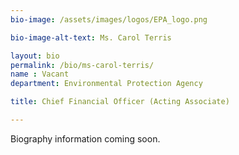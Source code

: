 ```yaml
---
bio-image: /assets/images/logos/EPA_logo.png

bio-image-alt-text: Ms. Carol Terris

layout: bio
permalink: /bio/ms-carol-terris/
name : Vacant
department: Environmental Protection Agency

title: Chief Financial Officer (Acting Associate)

---
```

Biography information coming soon.
